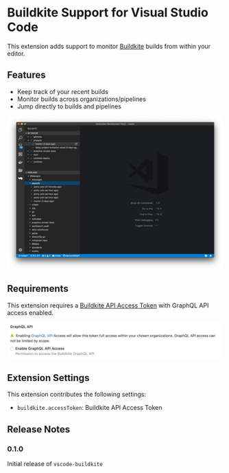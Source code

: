 # Buildkite Support for Visual Studio Code

This extension adds support to monitor [Buildkite](https://buidkite.com) builds from within your editor.

## Features

* Keep track of your recent builds
* Monitor builds across organizations/pipelines
* Jump directly to builds and pipelines

![GraphQL example](images/example.png)

## Requirements

This extension requires a [Buildkite API Access Token](https://buildkite.com/user/api-access-tokens/new) with GraphQL API access enabled.

![GraphQL example](images/accessToken.png)

## Extension Settings

This extension contributes the following settings:

* `buildkite.accessToken`: Buildkite API Access Token


## Release Notes

### 0.1.0

Initial release of `vscode-buildkite`
